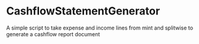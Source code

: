 # CashflowStatementGenerator
A simple script to take expense and income lines from mint and splitwise to generate a cashflow report document
